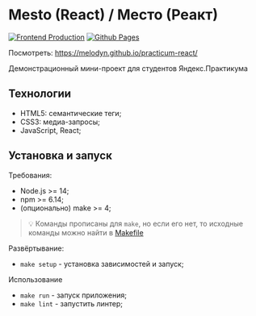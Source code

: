 # Mesto (React) / Место (Реакт)

[![Frontend Production](../../actions/workflows/frontend.yml/badge.svg?branch=main)](../../actions/workflows/frontend.yml?query=workflow%3A"Frontend+Production")
[![Github Pages](../../actions/workflows/pages/pages-build-deployment/badge.svg?branch=gh-pages)](../../actions/workflows/pages/pages-build-deployment)

Посмотреть: https://melodyn.github.io/practicum-react/

Демонстрационный мини-проект для студентов Яндекс.Практикума

## Технологии

* HTML5: семантические теги;
* CSS3: медиа-запросы;
* JavaScript, React;

## Установка и запуск

Требования:

* Node.js >= 14;
* npm >= 6.14;
* (опционально) make >= 4;

> 💡 Команды прописаны для `make`, но если его нет, то исходные команды можно найти в [Makefile](./Makefile)

Развёртывание:

* `make setup` - установка зависимостей и запуск;

Использование

* `make run` - запуск приложения;
* `make lint` - запустить линтер;
